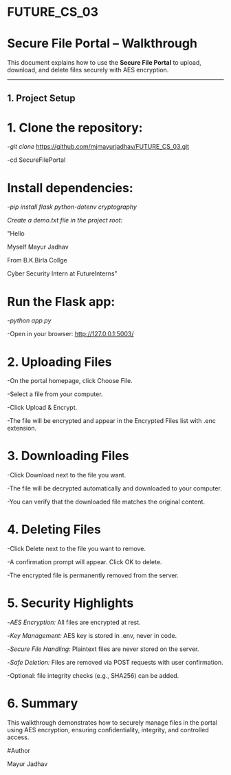 # FUTURE_CS_03
# Secure File Portal – Walkthrough

This document explains how to use the **Secure File Portal** to upload, download, and delete files securely with AES encryption.

---

## 1. Project Setup

# 1. Clone the repository:

-*git clone* https://github.com/mjmayurjadhav/FUTURE_CS_03.git 

-cd SecureFilePortal

# Install dependencies:

-*pip install flask python-dotenv cryptography*

*Create a demo.txt file in the project root:*

"Hello 

Myself Mayur Jadhav 

From B.K.Birla Collge 

Cyber Security Intern at FutureInterns"

# Run the Flask app:

-*python app.py*

-Open in your browser: http://127.0.0.1:5003/

# 2. Uploading Files

-On the portal homepage, click Choose File.

-Select a file from your computer.

-Click Upload & Encrypt.

-The file will be encrypted and appear in the Encrypted Files list with .enc extension.

# 3. Downloading Files

-Click Download next to the file you want.

-The file will be decrypted automatically and downloaded to your computer.

-You can verify that the downloaded file matches the original content.

# 4. Deleting Files

-Click Delete next to the file you want to remove.

-A confirmation prompt will appear. Click OK to delete.

-The encrypted file is permanently removed from the server.

# 5. Security Highlights
   
-*AES Encryption:* All files are encrypted at rest.

-*Key Management:* AES key is stored in .env, never in code.

-*Secure File Handling:* Plaintext files are never stored on the server.

-*Safe Deletion:* Files are removed via POST requests with user confirmation.

-Optional: file integrity checks (e.g., SHA256) can be added.

# 6. Summary
   
This walkthrough demonstrates how to securely manage files in the portal using AES encryption, ensuring confidentiality, integrity, and controlled access.

#Author 

Mayur Jadhav 

